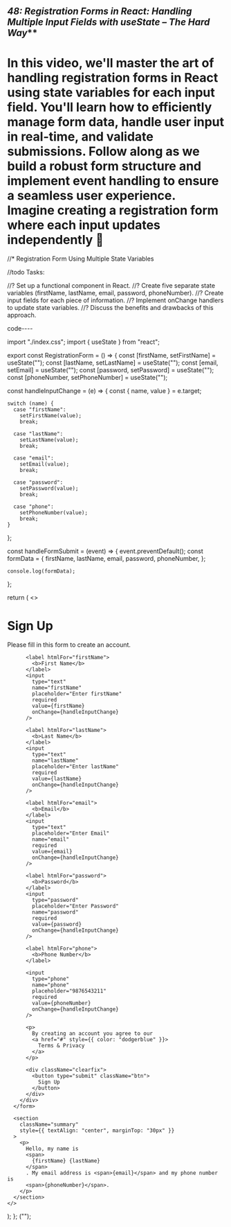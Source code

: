 ***48: Registration Forms in React: Handling Multiple Input Fields with useState – The Hard Way*****
------------------------------------------------------
In this video, we'll master the art of handling registration forms in React using state variables for each input field. You'll learn how to efficiently manage form data, handle user input in real-time, and validate submissions. Follow along as we build a robust form structure and implement event handling to ensure a seamless user experience. Imagine creating a registration form where each input updates independently 💸
====================================================
//* Registration Form Using Multiple State Variables

//todo  Tasks:

//? Set up a functional component in React.
//? Create five separate state variables (firstName, lastName, email, password, phoneNumber).
//? Create input fields for each piece of information.
//? Implement onChange handlers to update state variables.
//? Discuss the benefits and drawbacks of this approach.



code----

import "./index.css";
import { useState } from "react";

export const RegistrationForm = () => {
  const [firstName, setFirstName] = useState("");
  const [lastName, setLastName] = useState("");
  const [email, setEmail] = useState("");
  const [password, setPassword] = useState("");
  const [phoneNumber, setPhoneNumber] = useState("");

  const handleInputChange = (e) => {
    const { name, value } = e.target;

    switch (name) {
      case "firstName":
        setFirstName(value);
        break;

      case "lastName":
        setLastName(value);
        break;

      case "email":
        setEmail(value);
        break;

      case "password":
        setPassword(value);
        break;

      case "phone":
        setPhoneNumber(value);
        break;
    }
  };

  const handleFormSubmit = (event) => {
    event.preventDefault();
    const formData = {
      firstName,
      lastName,
      email,
      password,
      phoneNumber,
    };

    console.log(formData);
  };

  return (
    <>
      <form onSubmit={handleFormSubmit}>
        <div className="container">
          <h1>Sign Up</h1>
          <p>Please fill in this form to create an account.</p>

          <label htmlFor="firstName">
            <b>First Name</b>
          </label>
          <input
            type="text"
            name="firstName"
            placeholder="Enter firstName"
            required
            value={firstName}
            onChange={handleInputChange}
          />

          <label htmlFor="lastName">
            <b>Last Name</b>
          </label>
          <input
            type="text"
            name="lastName"
            placeholder="Enter lastName"
            required
            value={lastName}
            onChange={handleInputChange}
          />

          <label htmlFor="email">
            <b>Email</b>
          </label>
          <input
            type="text"
            placeholder="Enter Email"
            name="email"
            required
            value={email}
            onChange={handleInputChange}
          />

          <label htmlFor="password">
            <b>Password</b>
          </label>
          <input
            type="password"
            placeholder="Enter Password"
            name="password"
            required
            value={password}
            onChange={handleInputChange}
          />

          <label htmlFor="phone">
            <b>Phone Number</b>
          </label>

          <input
            type="phone"
            name="phone"
            placeholder="9876543211"
            required
            value={phoneNumber}
            onChange={handleInputChange}
          />

          <p>
            By creating an account you agree to our
            <a href="#" style={{ color: "dodgerblue" }}>
              Terms & Privacy
            </a>
          </p>

          <div className="clearfix">
            <button type="submit" className="btn">
              Sign Up
            </button>
          </div>
        </div>
      </form>

      <section
        className="summary"
        style={{ textAlign: "center", marginTop: "30px" }}
      >
        <p>
          Hello, my name is
          <span>
            {firstName} {lastName}
          </span>
          . My email address is <span>{email}</span> and my phone number is
          <span>{phoneNumber}</span>.
        </p>
      </section>
    </>
  );
};
("");
